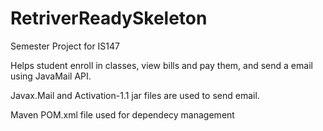 # RetriverReadySkeleton

Semester Project for IS147

Helps student enroll in classes, view bills and pay them, and send a email using JavaMail API.

Javax.Mail and Activation-1.1 jar files are used to send email. 

Maven POM.xml file used for dependecy management

